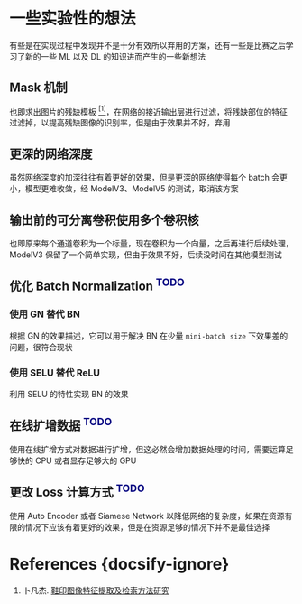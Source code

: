 # 一些实验性的想法

有些是在实现过程中发现并不是十分有效所以弃用的方案，还有一些是比赛之后学习了新的一些 ML 以及 DL 的知识进而产生的一些新想法

## Mask 机制

也即求出图片的残缺模板 [$^{[1]}$](#references)，在网络的接近输出层进行过滤，将残缺部位的特征过滤掉，以提高残缺图像的识别率，但是由于效果并不好，弃用

## 更深的网络深度

虽然网络深度的加深往往有着更好的效果，但是更深的网络使得每个 batch 会更小，模型更难收敛，经 ModelV3、ModelV5 的测试，取消该方案

## 输出前的可分离卷积使用多个卷积核

也即原来每个通道卷积为一个标量，现在卷积为一个向量，之后再进行后续处理，ModelV3 保留了一个简单实现，但由于效果不好，后续没时间在其他模型测试

## 优化 Batch Normalization <font color=#000080><sup>TODO</sup></font>

### 使用 GN 替代 BN

根据 GN 的效果描述，它可以用于解决 BN 在少量 `mini-batch size` 下效果差的问题，很符合现状

### 使用 SELU 替代 ReLU

利用 SELU 的特性实现 BN 的效果

## 在线扩增数据 <font color=#000080><sup>TODO</sup></font>

使用在线扩增方式对数据进行扩增，但这必然会增加数据处理的时间，需要运算足够快的 CPU 或者显存足够大的 GPU

## 更改 Loss 计算方式 <font color=#000080><sup>TODO</sup></font>

使用 Auto Encoder 或者 Siamese Network 以降低网络的复杂度，如果在资源有限的情况下应该有着更好的效果，但是在资源足够的情况下并不是最佳选择

# References {docsify-ignore}

1. 卜凡杰. [鞋印图像特征提取及检索方法研究](https://kns.cnki.net/KCMS/detail/detail.aspx?dbcode=CMFD&dbname=CMFD201901&filename=1018717266.nh)
